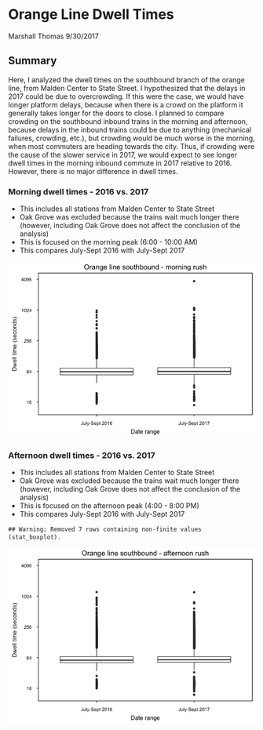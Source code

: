 Orange Line Dwell Times
================
Marshall Thomas
9/30/2017

Summary
-------

Here, I analyzed the dwell times on the southbound branch of the orange line, from Malden Center to State Street. I hypothesized that the delays in 2017 could be due to overcrowding. If this were the case, we would have longer platform delays, because when there is a crowd on the platform it generally takes longer for the doors to close. I planned to compare crowding on the southbound inbound trains in the morning and afternoon, because delays in the inbound trains could be due to anything (mechanical failures, crowding, etc.), but crowding would be much worse in the morning, when most commuters are heading towards the city. Thus, if crowding were the cause of the slower service in 2017, we would expect to see longer dwell times in the morning inbound commute in 2017 relative to 2016. However, there is no major difference in dwell times.

### Morning dwell times - 2016 vs. 2017

-   This includes all stations from Malden Center to State Street
-   Oak Grove was excluded because the trains wait much longer there (however, including Oak Grove does not affect the conclusion of the analysis)
-   This is focused on the morning peak (6:00 - 10:00 AM)
-   This compares July-Sept 2016 with July-Sept 2017

![](MBTA_dwells_files/figure-markdown_github-ascii_identifiers/unnamed-chunk-8-1.png)

### Afternoon dwell times - 2016 vs. 2017

-   This includes all stations from Malden Center to State Street
-   Oak Grove was excluded because the trains wait much longer there (however, including Oak Grove does not affect the conclusion of the analysis)
-   This is focused on the afternoon peak (4:00 - 8:00 PM)
-   This compares July-Sept 2016 with July-Sept 2017

<!-- -->

    ## Warning: Removed 7 rows containing non-finite values (stat_boxplot).

![](MBTA_dwells_files/figure-markdown_github-ascii_identifiers/unnamed-chunk-9-1.png)
